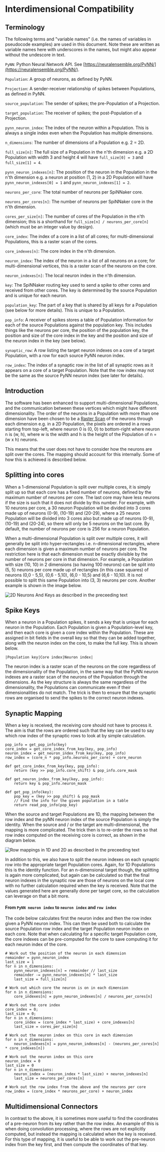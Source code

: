 Interdimensional Compatibility
==============================

Terminology
-----------
The following terms and "variable names" (i.e. the names of variables in
pseudocode examples) are used in this document.  Note these are written as
variable names here with underscores in the names, but might also appear without
the undescore in text.

`PyNN`: Python Neural Network API.  See
[https://neuralensemble.org/PyNN/](https://neuralensemble.org/PyNN/).

`Population`: A group of neurons, as defined by PyNN.

`Projection`: A sender-receiver relationship of spikes between Populations,
as defined in PyNN.

`source_population`: The sender of spikes; the pre-Population of a Projection.

`target_population`: The receiver of spikes; the post-Population of a
Projection.

`pynn_neuron_index`: The index of the neuron within a Population.  This
is always a single index even when the Population has multiple dimensions.

`n_dimensions`: The number of dimensions of a Population e.g. 2 = 2D.

`full_size[n]`: The full size of a Population in the n'th dimension e.g. a
2D Population with width 3 and height 4 will have `full_size[0] = 3` and
`full_size[1] = 4`.

`pynn_neuron_indexes[n]`: The position of the neuron in the Population in the
n'th dimension e.g. a neuron at position (1, 2) in a 2D Population will have
`pynn_neuron_indexes[0] = 1` and `pynn_neuron_indexes[1] = 2`.

`neurons_per_core`: The total number of neurons per SpiNNaker core.

`neurons_per_cores[n]`: The number of neurons per SpiNNaker core in the n'th
dimension.

`cores_per_size[n]`: The number of cores of the Population in the n'th
dimension; this is a shorthand for `full_size[n] / neurons_per_core[n]`
(which must be an integer value by design).

`core_index`: The index of a core in a list of all cores; for multi-dimensional
Populations, this is a raster scan of the cores.

`core_indexes[n]`: The core index in the n'th dimension.

`neuron_index`: The index of the neuron in a list of all neurons on a core; for
multi-dimensional vertices, this is a raster scan of the neurons on the core.

`neuron_indexes[n]`: The local neuron index in the n'th dimension.

`key`: The SpiNNaker routing key used to send a spike to other cores and
received from other cores.  The key is determined by the source Population and
is unique for each neuron.

`population_key`: The part of a key that is shared by all keys for a
Population (see below for more details).  This is unique to a Population.

`pop_info`: A receiver of spikes stores a table of Population information for
each of the source Populations against the population key.  This includes things
like the neurons per core, the position of the population key, the position and
size of the core index in the key and the position and size of the neuron index
in the key (see below).

`synaptic_row`: A row listing the target neuron indexes on a core of a target
Population, with a row for each source PyNN neuron index.

`row_index`: The index of a synaptic row in the list of all synaptic rows as it
appears on a core of a target Population.  Note that the row index may not be
the same as the source PyNN neuron index (see later for details).

Introduction
------------
The software has been enhanced to support multi-dimensional Populations, and the
communication between these vertices which might have different dimensionality.
The order of the neurons in a Population with more than one dimension have been
chosen to be a [Raster Scan](https://en.wikipedia.org/wiki/Raster_scan) of the
neurons through each dimension e.g. in a 2D Population, the pixels are ordered
in a rows starting from top-left, where neuron 0 is (0, 0) to bottom-right where
neuron n is (w, h), where w is the width and h is the height of the Population
of n = (w x h) neurons.

This means that the user does not have to consider how the neurons are split
over the cores. The mapping should account for this internally.  Some of how
this is achieved is described below.

Splitting into cores
--------------------
When a 1-dimensional Population is split over multiple cores, it is simply split
up so that each core has a fixed number of neurons, defined by the maximum
number of neurons per core.  The last core may have less neurons if the size is
such that it does not divide by this number.  For example, with 10 neurons per
core, a 30 neuron Population will be divided into 3 cores made up of neurons
(0-9), (10-19) and (20-29), where a 25 neuron Population will be divided into 3
cores also but made up of neurons (0-9), (10-19) and (20-24), so there will only
be 5 neurons on the last core.  By default, the number of neurons per core is
256 for a neuron Population.

When a multi-dimensional Population is split over multiple cores, it will
generally be split into hyper-rectangles i.e. n-dimensional rectangles, where
each dimension is given a maximum number of neurons per core.  The restriction
here is that each dimension must be exactly divisible by the number of neurons
per core in that dimension.  For example, a Population with size (10, 10) in 2
dimensions (so having 100 neurons) can be split into (5, 5) neurons per core
made up of rectangles (in this case squares) of neurons (0,0 - 5,5),
(0,6 - 5,10), (6,0 - 10,5) and (6,6 - 10,10).  It is not possible to split this
same Population into (3, 3) neurons per core.  Another example is shown in the
image below.

![2D Neurons And Keys as described in the preceeding text](2DNeuronsAndKeys.png "2D Neurons and Keys")

Spike Keys
----------
When a neuron in a Population spikes, it sends a key that is unique for each
neuron in the Population.  Each Population is given a Population-level
key, and then each core is given a core index within the Population.  These
are assigned in bit fields in the overall key so that they can be added
together, along with the neuron index on the core, to make the full key.
This is shown below.

`|Population key|Core index|Neuron index|`

The neuron index is a raster scan of the neurons on the core regardless of the
dimensionality of the Population, in the same way that the PyNN neuron indexes
are a raster scan of the neurons of the Population through the
dimensions.  As the key structure is always the same regardless of the
dimensionality, the Populations can communicate even if their dimensionalities
do not match.  The trick is then to ensure that the synaptic rows are
organised to send the spikes to the correct neuron indexes.

Synaptic Mapping
----------------
When a key is received, the receiving core should not have to process it. The
aim is that the rows are ordered such that the key can be used to say which row
index of the synaptic rows to look at by simple calculation.

```
pop_info = get_pop_info(key)
core_index = get_core_index_from_key(key, pop_info)
neuron_index = get_neuron_index_from_key(key, pop_info)
row_index = (core_n * pop_info.neurons_per_core) + core_neuron

def get_core_index_from_key(key, pop_info):
    return (key >> pop_info.core_shift) & pop_info.core_mask

def get_neuron_index_from_key(key, pop_info):
    return key & pop_info.neuron_mask

def get_pop_info(key):
    pop_key = (key >> pop_shift) & pop_mask
    // Find the info for the given population in a table
    return read_pop_info(pop_key)
```

When the source and target Populations are 1D, the mapping between the row
index and the pyNN neuron index of the source Population is simply the
identity. When the source and / or the target are multi-dimensional, the mapping
is more complicated.  The trick then is to re-order the rows so that row index
computed on the receiving core is correct, as shown in the diagram below.

![Row mappings in 1D and 2D as described in the preceeding text](RowsIn1DAnd2D.png "Rows in 1D and 2D")

In addition to this, we also have to split the neuron indexes on each synaptic
row into the appropriate target Population cores.  Again, for 1D Populations
this is the identity function.  For an n-dimensional target though, the
splitting is again more complicated, but again can be calculated so that the
final neuron indexes in the synaptic row are those of neurons on the local core
with no further calculation required when the key is received.  Note that the
values generated here are generally done per target core, so the calculation can
leverage on that a bit more.

#### From `PyNN neuron index` to `neuron index` and `row index`
The code below calculates first the neuron index and then the row index given a
PyNN neuron index.  This can then be used both to calculate the source
Population row index and the target Population neuron index on each core.  Note
that when calculating for a specific target Population core, the core indexes
can be pre-computed for the core to save computing it for each neuron index
of the core.

```
# Work out the position of the neuron in each dimension
remainder = pynn_neuron_index
last_size = 1
for n in n_dimensions:
    pynn_neuron_indexes[n] = remainder // last_size
    remainder -= pynn_neuron_indexes[n] * last_size
    last_size = full_size[n]

# Work out which core the neuron is on in each dimension
for n in n_dimensions:
    core_indexes[n] = pynn_neuron_indexes[n] / neurons_per_cores[n]

# Work out the core index
core_index = 0;
last_size = 0;
for n in n_dimensions:
    core_index = (core_index * last_size) + core_indexes[n]
    last_size = cores_per_size[n]

# Work out the neuron index on this core in each dimension
for n in n_dimensions:
    neuron_indexes[n] = pynn_neuron_indexes[n] - (neurons_per_cores[n] * core_indexes[n])

# Work out the neuron index on this core
neuron_index = 0
last_size = 0
for n in n_dimensions:
    neuron_index = (neuron_index * last_size) + neuron_indexes[n]
    last_size = neurons_per_cores[n]

# Work out the row index from the above and the neurons per core
row_index = (core_index * neurons_per_core) + neuron_index
```

Multidimensional Connectors
---------------------------
In contrast to the above, it is sometimes more useful to find the coordinates
of a pre-neuron from its key rather than the row index.  An example of this
is when doing convolution processing, where the rows are not explicitly
computed, but instead the mapping is calculated when the key is received.  For
this type of mapping, it is useful to be able to work out the pre-neuron index
from the key first, and then compute the coordinates of that key.
